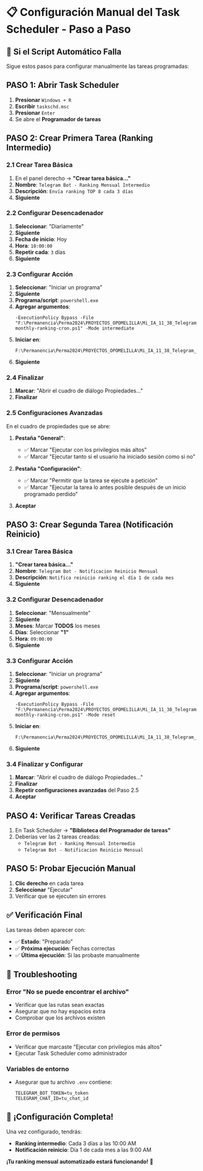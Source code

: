 # 📋 Configuración Manual del Task Scheduler - Paso a Paso

## 🎯 **Si el Script Automático Falla**

Sigue estos pasos para configurar manualmente las tareas programadas:

## **PASO 1: Abrir Task Scheduler**

1. **Presionar** `Windows + R`
2. **Escribir** `taskschd.msc`
3. **Presionar** `Enter`
4. Se abre el **Programador de tareas**

## **PASO 2: Crear Primera Tarea (Ranking Intermedio)**

### 2.1 Crear Tarea Básica
1. En el panel derecho → **"Crear tarea básica..."**
2. **Nombre**: `Telegram Bot - Ranking Mensual Intermedio`
3. **Descripción**: `Envía ranking TOP 8 cada 3 días`
4. **Siguiente**

### 2.2 Configurar Desencadenador
1. **Seleccionar**: "Diariamente"
2. **Siguiente**
3. **Fecha de inicio**: Hoy
4. **Hora**: `10:00:00`
5. **Repetir cada**: `3` días
6. **Siguiente**

### 2.3 Configurar Acción
1. **Seleccionar**: "Iniciar un programa"
2. **Siguiente**
3. **Programa/script**: `powershell.exe`
4. **Agregar argumentos**: 
   ```
   -ExecutionPolicy Bypass -File "F:\Permanencia\Perma2024\PROYECTOS_OPOMELILLA\Mi_IA_11_38_Telegram_Moodle\scripts\auto-monthly-ranking-cron.ps1" -Mode intermediate
   ```
5. **Iniciar en**: 
   ```
   F:\Permanencia\Perma2024\PROYECTOS_OPOMELILLA\Mi_IA_11_38_Telegram_Moodle
   ```
6. **Siguiente**

### 2.4 Finalizar
1. **Marcar**: "Abrir el cuadro de diálogo Propiedades..."
2. **Finalizar**

### 2.5 Configuraciones Avanzadas
En el cuadro de propiedades que se abre:

1. **Pestaña "General"**:
   - ✅ Marcar "Ejecutar con los privilegios más altos"
   - ✅ Marcar "Ejecutar tanto si el usuario ha iniciado sesión como si no"

2. **Pestaña "Configuración"**:
   - ✅ Marcar "Permitir que la tarea se ejecute a petición"
   - ✅ Marcar "Ejecutar la tarea lo antes posible después de un inicio programado perdido"

3. **Aceptar**

## **PASO 3: Crear Segunda Tarea (Notificación Reinicio)**

### 3.1 Crear Tarea Básica
1. **"Crear tarea básica..."**
2. **Nombre**: `Telegram Bot - Notificacion Reinicio Mensual`
3. **Descripción**: `Notifica reinicio ranking el día 1 de cada mes`
4. **Siguiente**

### 3.2 Configurar Desencadenador
1. **Seleccionar**: "Mensualmente"
2. **Siguiente**
3. **Meses**: Marcar **TODOS** los meses
4. **Días**: Seleccionar **"1"**
5. **Hora**: `09:00:00`
6. **Siguiente**

### 3.3 Configurar Acción
1. **Seleccionar**: "Iniciar un programa"
2. **Siguiente**
3. **Programa/script**: `powershell.exe`
4. **Agregar argumentos**: 
   ```
   -ExecutionPolicy Bypass -File "F:\Permanencia\Perma2024\PROYECTOS_OPOMELILLA\Mi_IA_11_38_Telegram_Moodle\scripts\auto-monthly-ranking-cron.ps1" -Mode reset
   ```
5. **Iniciar en**: 
   ```
   F:\Permanencia\Perma2024\PROYECTOS_OPOMELILLA\Mi_IA_11_38_Telegram_Moodle
   ```
6. **Siguiente**

### 3.4 Finalizar y Configurar
1. **Marcar**: "Abrir el cuadro de diálogo Propiedades..."
2. **Finalizar**
3. **Repetir configuraciones avanzadas** del Paso 2.5
4. **Aceptar**

## **PASO 4: Verificar Tareas Creadas**

1. En Task Scheduler → **"Biblioteca del Programador de tareas"**
2. Deberías ver las 2 tareas creadas:
   - `Telegram Bot - Ranking Mensual Intermedio`
   - `Telegram Bot - Notificacion Reinicio Mensual`

## **PASO 5: Probar Ejecución Manual**

1. **Clic derecho** en cada tarea
2. **Seleccionar** "Ejecutar"
3. Verificar que se ejecuten sin errores

## ✅ **Verificación Final**

Las tareas deben aparecer con:
- ✅ **Estado**: "Preparado"
- ✅ **Próxima ejecución**: Fechas correctas
- ✅ **Última ejecución**: Si las probaste manualmente

## 🚨 **Troubleshooting**

### Error "No se puede encontrar el archivo"
- Verificar que las rutas sean exactas
- Asegurar que no hay espacios extra
- Comprobar que los archivos existen

### Error de permisos
- Verificar que marcaste "Ejecutar con privilegios más altos"
- Ejecutar Task Scheduler como administrador

### Variables de entorno
- Asegurar que tu archivo `.env` contiene:
  ```
  TELEGRAM_BOT_TOKEN=tu_token
  TELEGRAM_CHAT_ID=tu_chat_id
  ```

## 🎉 **¡Configuración Completa!**

Una vez configurado, tendrás:
- **Ranking intermedio**: Cada 3 días a las 10:00 AM
- **Notificación reinicio**: Día 1 de cada mes a las 9:00 AM

**¡Tu ranking mensual automatizado estará funcionando!** 🚀 